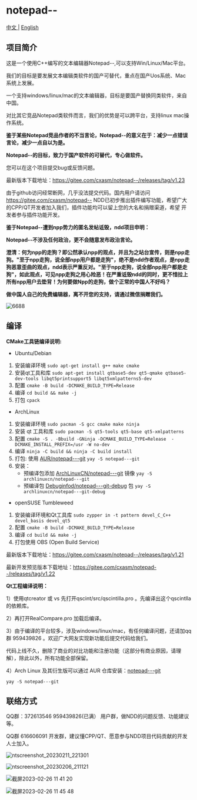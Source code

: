 # notepad--

[中文 ](README.md) | [English](README_EN.md)

## 项目简介

这是一个使用C++编写的文本编辑器Notepad--,可以支持Win/Linux/Mac平台。

我们的目标是要发展文本编辑类软件的国产可替代，重点在国产Uos系统、Mac 系统上发展。

一个支持windows/linux/mac的文本编辑器，目标是要国产替换同类软件，来自中国。

对比其它竞品Notepad类软件而言，我们的优势是可以跨平台，支持linux mac操作系统。

 **鉴于某些Notepad竞品作者的不当言论，Notepad--的意义在于：减少一点错误言论，减少一点自以为是。** 

 **Notepad--的目标，致力于国产软件的可替代，专心做软件。** 

您可以在这个项目提交bug或反馈问题。

最新版本下载地址：https://gitee.com/cxasm/notepad--/releases/tag/v1.23

由于github访问经常断网，几乎没法提交代码。国内用户请访问 https://gitee.com/cxasm/notepad--
NDD已初步推出插件编写功能，希望广大的CPP/QT开发者加入我们，插件功能均可以留上您的大名和捐赠渠道，希望
开发者参与插件功能开发。

**鉴于Notepad--遭到npp势力的匿名发帖诋毁，ndd项目申明：** 

**Notepad--不涉及任何政治，更不会随意发布政治言论。** 

**澄清：何为npp的走狗？即公然承认npp的观点，并且为之站台宣传，则是npp走狗。"至于npp走狗，说全部npp用户都是走狗"，绝不是ndd作者观点，是npp走狗恶意歪曲的观点，ndd表示严重反对。"至于npp走狗，说全部npp用户都是走狗"，如此观点，可见npp走狗之用心险恶！在严重诋毁ndd的同时，更不惜拉上所有npp用户去垫背！为何要做Npp的走狗，做个正常的中国人不好吗？** 

 **做中国人自己的免费编辑器，离不开您的支持，请通过微信捐赠我们。**

![6688](https://user-images.githubusercontent.com/42246867/202892430-e4738634-4e37-4c4a-9120-a1665af41eb4.png)

## 编译

**CMake工具链编译说明:**

- Ubuntu/Debian

1. 安装编译环境 `sudo apt-get install g++ make cmake`
1. 安装qt工具和库 `sudo apt-get install qtbase5-dev qt5-qmake qtbase5-dev-tools libqt5printsupport5 libqt5xmlpatterns5-dev `
1. 配置 `cmake -B build -DCMAKE_BUILD_TYPE=Release`
1. 编译 `cd build && make -j` 
1. 打包 `cpack`

- ArchLinux

1. 安装编译环境 `sudo pacman -S gcc cmake make ninja`
1. 安装 qt 工具和库 `sudo pacman -S qt5-tools qt5-base qt5-xmlpatterns`
1. 配置 `cmake -S . -Bbuild -GNinja -DCMAKE_BUILD_TYPE=Release  -DCMAKE_INSTALL_PREFIX=/usr -W no-dev`
1. 编译 `ninja -C build && ninja -C build install`
1. 打包: 使用 [AUR/notepad---git](https://aur.archlinux.org/packages/notepad---git) `yay -S notepad---git`
1. 安装：
    - 预编译包添加 [ArchLinuxCN/notepad---git](https://github.com/archlinuxcn/repo) 镜像 `yay -S archlinuxcn/notepad---git`
    - 预编译包 [Debuginfod/notepad---git-debug](https://wiki.archlinux.org/title/Debuginfod) 包 `yay -S archlinuxcn/notepad---git-debug`

- openSUSE Tumbleweed

1. 安装编译环境和Qt工具库 `sudo zypper in -t pattern devel_C_C++ devel_basis devel_qt5 `
1. 配置 `cmake -B build -DCMAKE_BUILD_TYPE=Release `
1. 编译 `cd build && make -j `
1. 打包使用 OBS (Open Build Service)


最新版本下载地址：https://gitee.com/cxasm/notepad--/releases/tag/v1.21

最新开发预览版本下载地址：https://gitee.com/cxasm/notepad--/releases/tag/v1.22


**Qt工程编译说明：** 

1）使用qtcreator 或 vs  先打开qscint/src/qscintilla.pro 。先编译出这个qscintlla的依赖库。

2）再打开RealCompare.pro 加载后编译。

3）由于编译的平台较多，涉及windows/linux/mac，有任何编译问题，还请加qq群 959439826 。欢迎广大网友实现新功能后提交代码给我们。

代码上线不久，删除了商业的对比功能和注册功能（这部分有商业原因，请理解），除此以外，所有功能全部保留。

4）Arch Linux 及其衍生版可以通过 AUR 仓库安装：[notepad---git](https://aur.archlinux.org/packages/notepad---git)
```
yay -S notepad---git
```

## 联络方式

QQ群：372613546 959439826(已满） 用户群，做NDD的问题反馈、功能建议等。

QQ群 616606091 开发群，建议懂CPP/QT、愿意参与NDD项目代码贡献的开发人士加入。


![ntscreenshot_20230211_221301](https://user-images.githubusercontent.com/42246867/218263344-904424bc-d633-4d1d-a020-f6a3f264cc9a.png)

![ntscreenshot_20230206_211121](https://user-images.githubusercontent.com/42246867/218263319-3e78b0a9-9fb1-45d1-8f1c-2e850e073425.png)

![截屏2023-02-26 11 41 20](https://user-images.githubusercontent.com/42246867/221394341-743f71a9-11bd-4dc8-aa0d-c24316493dcf.png)

![截屏2023-02-26 11 45 48](https://user-images.githubusercontent.com/42246867/221394356-89cf463c-8dcf-4697-aedd-33700b947653.png)
